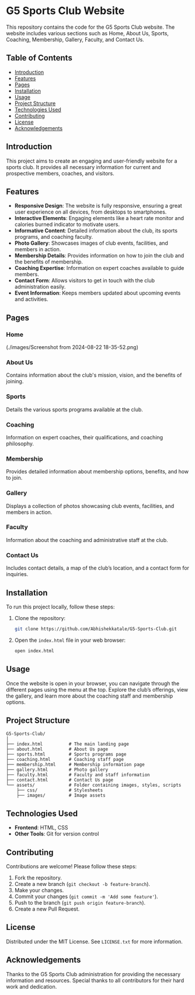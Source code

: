 

# G5 Sports Club Website

This repository contains the code for the G5 Sports Club website. The website includes various sections such as Home, About Us, Sports, Coaching, Membership, Gallery, Faculty, and Contact Us.

## Table of Contents

- [Introduction](#introduction)
- [Features](#features)
- [Pages](#pages)
- [Installation](#installation)
- [Usage](#usage)
- [Project Structure](#project-structure)
- [Technologies Used](#technologies-used)
- [Contributing](#contributing)
- [License](#license)
- [Acknowledgements](#acknowledgements)

## Introduction

This project aims to create an engaging and user-friendly website for a sports club. It provides all necessary information for current and prospective members, coaches, and visitors.

## Features

- **Responsive Design**: The website is fully responsive, ensuring a great user experience on all devices, from desktops to smartphones.
- **Interactive Elements**: Engaging elements like a heart rate monitor and calories burned indicator to motivate users.
- **Informative Content**: Detailed information about the club, its sports programs, and coaching faculty.
- **Photo Gallery**: Showcases images of club events, facilities, and members in action.
- **Membership Details**: Provides information on how to join the club and the benefits of membership.
- **Coaching Expertise**: Information on expert coaches available to guide members.
- **Contact Form**: Allows visitors to get in touch with the club administration easily.
- **Event Information**: Keeps members updated about upcoming events and activities.

## Pages

### Home
(./images/Screenshot from 2024-08-22 18-35-52.png)

### About Us

Contains information about the club's mission, vision, and the benefits of joining.

### Sports

Details the various sports programs available at the club.

### Coaching

Information on expert coaches, their qualifications, and coaching philosophy.

### Membership

Provides detailed information about membership options, benefits, and how to join.

### Gallery

Displays a collection of photos showcasing club events, facilities, and members in action.

### Faculty

Information about the coaching and administrative staff at the club.

### Contact Us

Includes contact details, a map of the club’s location, and a contact form for inquiries.

## Installation

To run this project locally, follow these steps:

1. Clone the repository:
   ```bash
   git clone https://github.com/Abhishekkatale/G5-Sports-Club.git
   ```

2. Open the `index.html` file in your web browser:
   ```bash
   open index.html
   ```

## Usage

Once the website is open in your browser, you can navigate through the different pages using the menu at the top. Explore the club’s offerings, view the gallery, and learn more about the coaching staff and membership options.

## Project Structure

```plaintext
G5-Sports-Club/
│
├── index.html          # The main landing page
├── about.html          # About Us page
├── sports.html         # Sports programs page
├── coaching.html       # Coaching staff page
├── membership.html     # Membership information page
├── gallery.html        # Photo gallery
├── faculty.html        # Faculty and staff information
├── contact.html        # Contact Us page
└── assets/             # Folder containing images, styles, scripts
    ├── css/            # Stylesheets
    ├── images/         # Image assets
```

## Technologies Used

- **Frontend**: HTML, CSS
- **Other Tools**: Git for version control

## Contributing

Contributions are welcome! Please follow these steps:

1. Fork the repository.
2. Create a new branch (`git checkout -b feature-branch`).
3. Make your changes.
4. Commit your changes (`git commit -m 'Add some feature'`).
5. Push to the branch (`git push origin feature-branch`).
6. Create a new Pull Request.

## License

Distributed under the MIT License. See `LICENSE.txt` for more information.

## Acknowledgements

Thanks to the G5 Sports Club administration for providing the necessary information and resources. Special thanks to all contributors for their hard work and dedication.

